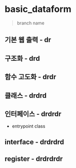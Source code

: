 # basic_dataform

> branch name

## 기본 웹 출력 - dr

## 구조화 - drd

## 함수 고도화 - drdr

## 클래스 - drdrd

## 인터페이스 - drdrdr

- entrypoint class

## interface - drdrdrd

## register - drdrdrdr
